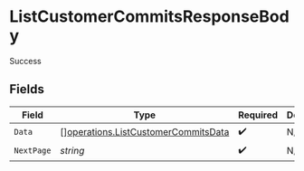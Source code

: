 # ListCustomerCommitsResponseBody

Success


## Fields

| Field                                                                                      | Type                                                                                       | Required                                                                                   | Description                                                                                |
| ------------------------------------------------------------------------------------------ | ------------------------------------------------------------------------------------------ | ------------------------------------------------------------------------------------------ | ------------------------------------------------------------------------------------------ |
| `Data`                                                                                     | [][operations.ListCustomerCommitsData](../../models/operations/listcustomercommitsdata.md) | :heavy_check_mark:                                                                         | N/A                                                                                        |
| `NextPage`                                                                                 | *string*                                                                                   | :heavy_check_mark:                                                                         | N/A                                                                                        |